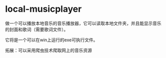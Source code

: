 # local-musicplayer

做一个可以播放本地音乐的音乐播放器，它可以读取本地文件夹，并且能显示音乐的封面和歌词（需要歌词文件）。

它将是一个可以在win上运行的exe可执行文件。



拓展：可以采用爬虫技术爬取网上的音乐资源


